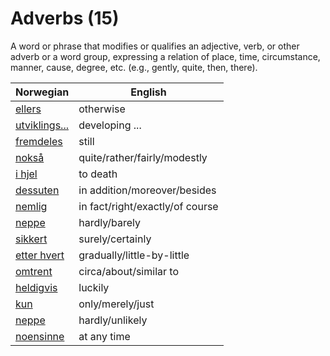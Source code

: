 # Adverbs (15)

A word or phrase that modifies or qualifies an adjective, verb, or other adverb or a word group, expressing a relation of place, time, circumstance, manner, cause, degree, etc. (e.g., gently, quite, then, there).

| Norwegian | English |
| --- | --- |
| [ellers](https://www.ordnett.no/search?language=no&phrase=ellers) | otherwise |
| [utviklings...](https://www.ordnett.no/search?language=no&phrase=utviklings...) | developing ... |
| [fremdeles](https://www.ordnett.no/search?language=no&phrase=fremdeles) | still |
| [nokså](https://www.ordnett.no/search?language=no&phrase=nokså) | quite/rather/fairly/modestly |
| [i hjel](https://www.ordnett.no/search?language=no&phrase=i%20hjel) | to death |
| [dessuten](https://www.ordnett.no/search?language=no&phrase=dessuten) | in addition/moreover/besides |
| [nemlig](https://www.ordnett.no/search?language=no&phrase=nemlig) | in fact/right/exactly/of course |
| [neppe](https://www.ordnett.no/search?language=no&phrase=neppe) | hardly/barely |
| [sikkert](https://www.ordnett.no/search?language=no&phrase=sikkert) | surely/certainly |
| [etter hvert](https://www.ordnett.no/search?language=no&phrase=etter%20hvert) | gradually/little-by-little |
| [omtrent](https://www.ordnett.no/search?language=no&phrase=omtrent) | circa/about/similar to |
| [heldigvis](https://www.ordnett.no/search?language=no&phrase=heldigvis) | luckily |
| [kun](https://www.ordnett.no/search?language=no&phrase=kun) | only/merely/just |
| [neppe](https://www.ordnett.no/search?language=no&phrase=neppe) | hardly/unlikely |
| [noensinne](https://www.ordnett.no/search?language=no&phrase=noensinne) | at any time |

